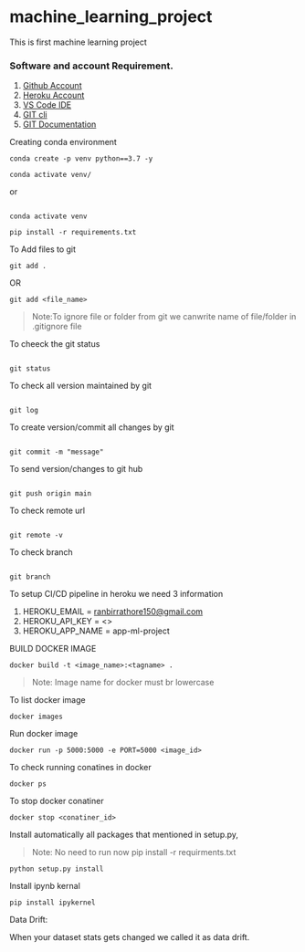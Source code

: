 # machine_learning_project

This is first machine learning project

### Software and account Requirement.

1. [Github Account](https://github.com)
2. [Heroku Account](https://dashboard.heroku.com/login)
3. [VS Code IDE](https://code.visualstudio.com/download)
4. [GIT cli](https://git-scm.com/downloads)
5. [GIT Documentation](https://git-scm.com/docs/gittutorial)

Creating conda environment

```
conda create -p venv python==3.7 -y
```

```
conda activate venv/
```

or

```

conda activate venv
```

```
pip install -r requirements.txt
```

To Add files to git

```
git add .
```

OR

```
git add <file_name>
```

> Note:To ignore file or folder from git we canwrite name of file/folder in .gitignore file

To cheeck the git status

```

git status

```

To check all version maintained by git

```

git log

```

To create version/commit all changes by git

```

git commit -m "message"

```

To send version/changes to git hub

```

git push origin main

```

To check remote url

```

git remote -v

```

To check branch

```

git branch

```

To setup CI/CD pipeline in heroku we need 3 information

1. HEROKU_EMAIL = ranbirrathore150@gmail.com
2. HEROKU_API_KEY = <>
3. HEROKU_APP_NAME = app-ml-project

BUILD DOCKER IMAGE

```
docker build -t <image_name>:<tagname> .
```

> Note: Image name for docker must br lowercase

To list docker image

```
docker images
```

Run docker image

```
docker run -p 5000:5000 -e PORT=5000 <image_id>
```

To check running conatines in docker

```
docker ps
```

To stop docker conatiner

```
docker stop <conatiner_id>
```

Install automatically all packages that mentioned in setup.py,

> Note: No need to run now pip install -r requirments.txt

```
python setup.py install
```

Install ipynb kernal

```
pip install ipykernel
```

Data Drift:

When your dataset stats gets changed we called it as data drift.
